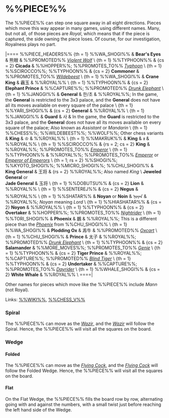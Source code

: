 # %%PIECE%%

The %%PIECE%% can step one square away in all eight directions.
Pieces which move this way appear in many games, using different names.
Many, but not all, of those pieces are *Royal*, which means that if
the piece is captured, the side owning the piece loses.
Of course, for our investigation, Royalness plays no part.

|====
%%PIECE_HEADERS%%
{th = 1} %%WA_SHOGI%%
       & **Bear's Eyes** & &#x718A;&#x773C;
       & %%PROMOTED%% [*Violent Wolf*](gold_general.html?piece=violent_wolf) \\
{th = 1} %%TYPHOON%%
       & {cs = 2} **Cicada**
       & %%HOPPER%%; %%PROMOTES_TO%% [*Typhoon*](genie.html?piece=typoon) \\
{th = 1} %%SCIROCCO%%; %%TYPHOON%%
       & {cs = 2} **Commoner**
       & %%PROMOTES_TO%% [*Wildebeest*](gnu.html?piece=wildebeest) \\
{th = 1} %%WA_SHOGI%%
       & **Crane King** & &#x974F;&#x7389;
       & %%ROYAL%% \\
{th = 1} %%TYPHOON%%
       & {cs = 2} **Elephant Prince**
       & %%CAPTURE%%; %%PROMOTED%% [*Drunk Elephant*](drunk_elephant.html) \\
{th = 1} %%JANGGI%%
       & **General** & &#xD55C;/&#xCD08;
       & %%ROYAL%%;
         In the game, the **General** is restricted to the 3x3 palace,
         and the **General** does not have all its moves available 
         on every square of the palace \\
{th = 1} %%YARI_SHOGI%%
       & {cs = 2} **General**
       & %%ROYAL%% \\
{th = 1} %%JANGGI%%
       & **Guard** & &#xC0AC;
       & In the game, the **Guard** is restricted to the 3x3 palace,
         and the **General** does not have all its moves available 
         on every square of the palace; Also known as *Assistant* or
         *Mandarin* \\
{th = 1} %%CHESS%%; %%WILDEBEEST%%; %%WOLF%%; Other chess variants
       & **King** & &#x2654;
       & %%ROYAL%% \\
{th = 1} %%MAKRUK%%
       & **King** & &#x0E02;
       & %%ROYAL%% \\
{th = 1} %%SCIROCCO%%
       & {rs = 2; cs = 2} **King**
       & %%ROYAL%%;
         %%PROMOTES_TO%% [*Emperor*](champion.html?piece=emperor_scirocco) \\
{th = 1} %%TYPHOON%%
       & %%ROYAL%%;
         %%PROMOTES_TO%% [*Emperor*](emperor_typhoon.html) or
                         [*Emperor of Emperors*](emperor_of_emperors.html) \\
{th = 1; rs = 2} %%SHOGI%%; %%KYOTO_SHOGI%%; %%MICRO_SHOGI%%; %%CHU_SHOGI%%
       & **King General** & &#x738b;&#x5c06;
       & {rs = 2} %%ROYAL%%; Also named *King* \\
         **Jeweled General** or<br>
         **Jade General** & &#x7389;&#x5C06; \\
{th = 1} %%DOBUTSU%%
       & {cs = 2} **Lion**
       & %%ROYAL%% \\
{th = 1} %%SENTEREJ%%
       & {cs = 2} **Negus**
       & %%ROYAL%% \\
{th = 1} %%SHATAR%%
       & **Noyan** or **Noin**
       & <span class =
        "mongolian">&#x1828;&#x1823;&#x1836;&#x1820;&#x1828;</span>
       & %%ROYAL%%; *Noyan* meaning *Lord* \\
{th = 1} %%HIASHATAR%%
       & {cs = 2} **Noyon** 
       & %%ROYAL%% \\
{th = 1} %%TYPHOON%%
       & {cs = 2} **Overtaker**
       & %%HOPPER%%; %%PROMOTES_TO%% [*Nightrider*](knightrider.html) \\
{th = 1} %%TORI_SHOGI%%
       & **Phoenix** & &#x9d6c;
       & %%ROYAL%%; This is a different piece than the 
         [*Phoenix*](caliph.html?piece=phoenix_chu) from %%CHU_SHOGI%% \\
{th = 1} %%WA_SHOGI%%
       & **Plodding Ox** & &#x6B6C;&#x725B;
       & %%PROMOTED%% [*Oxcart*](lance.html?piece=oxchart) \\
{th = 1} %%CHU_SHOGI%%
       & **Prince** & &#x592A;&#x5B50;
       & %%ROYAL%%; %%PROMOTED%% [*Drunk Elephant*](drunk_elephant.html) \\
{th = 1} %%TYPHOON%%
       & {cs = 2} **Salamander**
       & %%MORE_MOVES%%; %%PROMOTES_TO%% [*Genie*](genie.html) \\
{th = 1} %%TYPHOON%%
       & {cs = 2} **Tiger Prince**
       & %%ROYAL%%; %%CAPTURE%%;
         %%PROMOTED%% [*Blind Tiger*](blind_tiger.html) \\
{th = 1} %%TYPHOON%%
       & {cs = 2} **Undertaker**
       & %%CAPTURE%%; %%PROMOTES_TO%% [*Dayrider*](dayrider.html) \\
{th = 1} %%WHALE_SHOGI%%
       & {cs = 2} **White Whale**
       & %%ROYAL%% \\
====|

Other names for pieces which move like the %%PIECE%%
include *Mann* (not Royal).

Links: [%%WIKI%%](#wiki:King_(chess)),
       [%%CHESS_V%%](#piece:king)

### Spiral

The %%PIECE%% can move as the [*Wazir*](wazir.html), and the
[*Wazir*](wazir.html)
will follow the Spiral. Hence, the %%PIECE%% will visit all the squares on
the board.

### Wedge

#### Folded

The %%PIECE%% can move as the [*Flying Cock*](flying_cock.html),
and the [*Flying Cock*](flying_cock.html)
will follow the Folded Wedge. Hence, the %%PIECE%% will visit all the squares on
the board.

#### Flat

On the Flat Wedge, the %%PIECE%% fills the board row by row, alternating going
with and against the numbers, with a small twist just before reaching
the left hand side of the Wedge.
